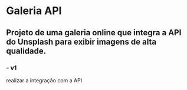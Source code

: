 # Galeria API

## Projeto de uma galeria online que integra a API do Unsplash para exibir imagens de alta qualidade.

### - v1
realizar a integração com a API